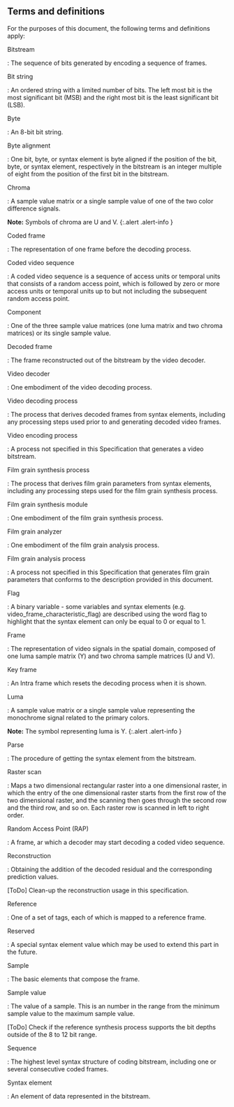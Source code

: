 
## Terms and definitions

For the purposes of this document, the following terms and definitions apply:

Bitstream

: The sequence of bits generated by encoding a sequence of frames.

Bit string

: An ordered string with a limited number of bits. The left most bit is the most
  significant bit (MSB) and the right most bit is the least significant bit (LSB).

Byte

: An 8-bit bit string.

Byte alignment

: One bit, byte, or syntax element is byte aligned if the position of the bit, byte, or syntax element, respectively in the bitstream is an integer multiple of
  eight from the position of the first bit in the bitstream.

Chroma

: A sample value matrix or a single sample value of one of the two color
  difference signals.

  **Note:** Symbols of chroma are U and V.
  {:.alert .alert-info }

Coded frame

: The representation of one frame before the decoding process.

Coded video sequence

: A coded video sequence is a sequence of access units or temporal units that
consists of a random access point, which is followed by zero or more access
units or temporal units up to but not including the subsequent random access
point.

Component

: One of the three sample value matrices (one luma matrix and two chroma
  matrices) or its single sample value.

Decoded frame

: The frame reconstructed out of the bitstream by the video decoder.

Video decoder

: One embodiment of the video decoding process.

Video decoding process

: The process that derives decoded frames from syntax elements, including any processing 
  steps used prior to and generating decoded video frames.

Video encoding process

: A process not specified in this Specification that generates a video bitstream.

Film grain synthesis process

: The process that derives film grain parameters from syntax elements, including any processing 
  steps used  for the film grain synthesis process.

Film grain synthesis module

: One embodiment of the film grain synthesis process.

Film grain analyzer

: One embodiment of the film grain analysis process.

Film grain analysis process

: A process not specified in this Specification that generates film grain parameters
  that conforms to the description provided in this document.

Flag

: A binary variable - some variables and syntax elements (e.g.
  video_frame_characteristic_flag) are described using the word flag to highlight that the
  syntax element can only be equal to 0 or equal to 1.

Frame

: The representation of video signals in the spatial domain, composed of one
  luma sample matrix (Y) and two chroma sample matrices (U and V).

Key frame

: An Intra frame which resets the decoding process when it is shown.

Luma

: A sample value matrix or a single sample value representing the monochrome
  signal related to the primary colors.

  **Note:** The symbol representing luma is Y.
  {:.alert .alert-info }

Parse

: The procedure of getting the syntax element from the bitstream.

Raster scan

: Maps a two dimensional rectangular raster into a one dimensional raster, in
  which the entry of the one dimensional raster starts from the first row of the
  two dimensional raster, and the scanning then goes through the second row and
  the third row, and so on. Each raster row is scanned in left to right order.

Random Access Point (RAP)

: A frame, ar which a decoder may start decoding a coded video sequence.

Reconstruction

: Obtaining the addition of the decoded residual and the corresponding
  prediction values.

  [AMT]: # (I would assume that here we reconstruct noise and we add it on the images. There is no residual. Correct? We likely need to redefine this term for this document assuming it is needed. Same for other terms in this document, such as "reference")
[ToDo] Clean-up the reconstruction usage in this specification.
  
  
Reference

: One of a set of tags, each of which is mapped to a reference frame.

Reserved

: A special syntax element value which may be used to extend this part in the
  future.

Sample

: The basic elements that compose the frame.

Sample value

: The value of a sample. This is an number in the range from the minimum sample value to the maximum sample value.

[ToDo] Check if the reference synthesis process supports the bit depths outside of the 8 to 12 bit range.

Sequence

: The highest level syntax structure of coding bitstream, including one or
  several consecutive coded frames.

Syntax element

: An element of data represented in the bitstream.

